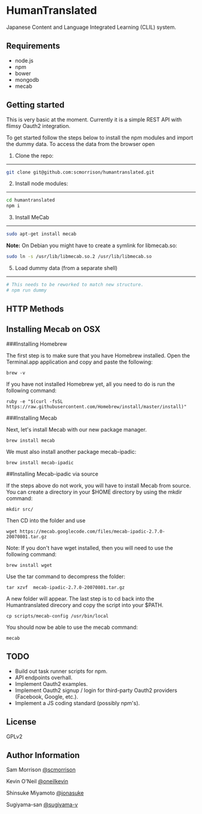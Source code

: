 HumanTranslated
===============

Japanese Content and Language Integrated Learning (CLIL) system.

Requirements
------------

* node.js
* npm
* bower
* mongodb
* mecab

Getting started
---------------

This is very basic at the moment. Currently it is a simple REST API with flimsy Oauth2 integration. 

To get started follow the steps below to install the npm modules and import the dummy data. To access the data from the browser open

1. Clone the repo:
------------------

```bash
git clone git@github.com:scmorrison/humantranslated.git
```

2. Install node modules:
------------------------
```bash
cd humantranslated
npm i
```

3. Install MeCab
----------------
```bash
sudo apt-get install mecab
````

**Note:** On Debian you might have to create a symlink for libmecab.so:

```bash
sudo ln -s /usr/lib/libmecab.so.2 /usr/lib/libmecab.so
```

5. Load dummy data (from a separate shell)
------------------------------------------
```bash
# This needs to be reworked to match new structure.
# npm run dummy
```

HTTP Methods
------------

Installing Mecab on OSX
------

###Installing Homebrew

The first step is to make sure that you have Homebrew installed. Open the Terminal.app application and copy and paste the following:

    brew -v

If you have not installed Homebrew yet, all you need to do is run the following command:
  
    ruby -e "$(curl -fsSL https://raw.githubusercontent.com/Homebrew/install/master/install)"

###Installing Mecab

Next, let's install Mecab with our new package manager.

    brew install mecab

We must also install another package mecab-ipadic:
    
    brew install mecab-ipadic

##Installing Mecab-ipadic via source

If the steps above do not work, you will have to install Mecab from
source. You can create a directory in your $HOME directory by using the 
mkdir command:

    mkdir src/

Then CD into the folder and use 

    wget https://mecab.googlecode.com/files/mecab-ipadic-2.7.0-20070801.tar.gz

Note: If you don't have wget installed, then you will need to use the following command:

    brew install wget

Use the tar command to decompress the folder:

    tar xzvf  mecab-ipadic-2.7.0-20070801.tar.gz

A new folder will appear. The last step is to cd back into the Humantranslated direcory and
copy the script into your $PATH. 

    cp scripts/mecab-config /usr/bin/local

You should now be able to use the mecab command:

    mecab


TODO
----

* Build out task runner scripts for npm.
* API endpoints overhall.
* Implement Oauth2 examples.
* Implement Oauth2 signup / login for third-party Oauth2 providers (Facebook, Google, etc.).
* Implement a JS coding standard (possibly npm's).

License
-------

GPLv2


Author Information
------------------

Sam Morrison [@scmorrison](https://github.com/scmorrison)

Kevin O'Neil [@oneilkevin](https://github.com/oneilkevin)

Shinsuke Miyamoto [@jonasuke](https://github.com/jonasuke)

Sugiyama-san [@sugiyama-v](https://github.com/sugiyama-v)


